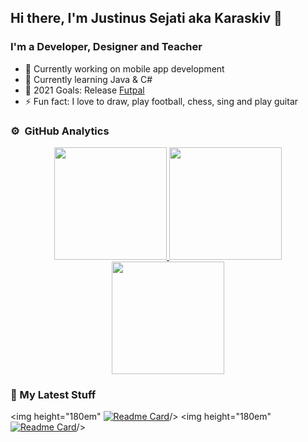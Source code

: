 ## Hi there, I'm Justinus Sejati aka Karaskiv 👋

### I'm a Developer, Designer and Teacher

- 🔭 Currently working on mobile app development
- 🌱 Currently learning Java & C#
- 🥅 2021 Goals: Release [Futpal](https://github.com/Karaskiv?tab=projects)
- ⚡ Fun fact: I love to draw, play football, chess, sing and play guitar

### ⚙️ &nbsp;GitHub Analytics
<p align="center">
<a href="https://github.com/Karaskiv">
  <img height="180em" src="https://github-readme-stats-eight-theta.vercel.app/api?username=Karaskiv&show_icons=true&theme=gotham&include_all_commits=true&count_private=gotham"/>
  <img height="180em" src="https://github-readme-stats-eight-theta.vercel.app/api/top-langs/?username=Karaskiv&layout=compact&langs_count=8&theme=gotham"/>
  <img height="180em" src="https://github-readme-streak-stats.herokuapp.com/?user=Karaskiv&theme=gotham"/>
</a>
</p>

### 🚀 My Latest Stuff
<img height="180em" [![Readme Card](https://github-readme-stats.vercel.app/api/pin/?username=Karaskiv&repo=Desktop-FlappyBird&theme=radical)](https://github.com/Karaskiv/Desktop-FlappyBird)/>
<img height="180em" [![Readme Card](https://github-readme-stats.vercel.app/api/pin/?username=Karaskiv&repo=Desktop-KaraskivCoffeehouse&theme=radical)](https://github.com/Karaskiv/Desktop-KaraskivCoffeehouse)/>
</div>
